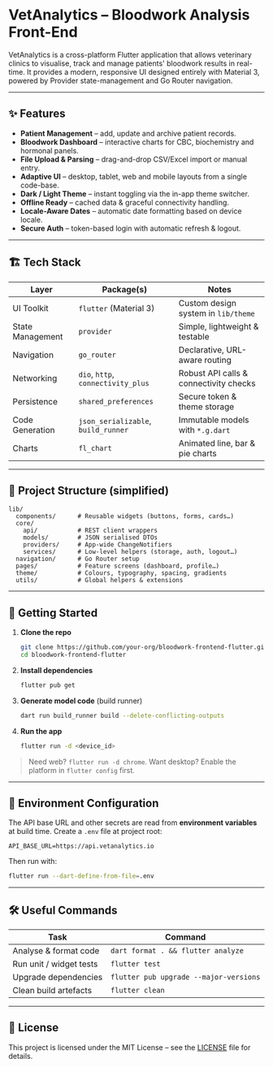 # VetAnalytics – Bloodwork Analysis Front-End

VetAnalytics is a cross-platform Flutter application that allows veterinary clinics to visualise, track and manage patients' bloodwork results in real-time. It provides a modern, responsive UI designed entirely with Material 3, powered by Provider state-management and Go Router navigation.

---

## ✨ Features

- **Patient Management** – add, update and archive patient records.
- **Bloodwork Dashboard** – interactive charts for CBC, biochemistry and hormonal panels.
- **File Upload & Parsing** – drag-and-drop CSV/Excel import or manual entry.
- **Adaptive UI** – desktop, tablet, web and mobile layouts from a single code-base.
- **Dark / Light Theme** – instant toggling via the in-app theme switcher.
- **Offline Ready** – cached data & graceful connectivity handling.
- **Locale-Aware Dates** – automatic date formatting based on device locale.
- **Secure Auth** – token-based login with automatic refresh & logout.

---

## 🏗️ Tech Stack

| Layer            | Package(s)                          | Notes                                  |
| ---------------- | ----------------------------------- | -------------------------------------- |
| UI Toolkit       | `flutter` (Material 3)              | Custom design system in `lib/theme`    |
| State Management | `provider`                          | Simple, lightweight & testable         |
| Navigation       | `go_router`                         | Declarative, URL-aware routing         |
| Networking       | `dio`, `http`, `connectivity_plus`  | Robust API calls & connectivity checks |
| Persistence      | `shared_preferences`                | Secure token & theme storage           |
| Code Generation  | `json_serializable`, `build_runner` | Immutable models with `*.g.dart`       |
| Charts           | `fl_chart`                          | Animated line, bar & pie charts        |

---

## 📂 Project Structure (simplified)

```
lib/
  components/      # Reusable widgets (buttons, forms, cards…)
  core/
    api/           # REST client wrappers
    models/        # JSON serialised DTOs
    providers/     # App-wide ChangeNotifiers
    services/      # Low-level helpers (storage, auth, logout…)
  navigation/      # Go Router setup
  pages/           # Feature screens (dashboard, profile…)
  theme/           # Colours, typography, spacing, gradients
  utils/           # Global helpers & extensions
```

---

## 🚀 Getting Started

1. **Clone the repo**
   ```bash
   git clone https://github.com/your-org/bloodwork-frontend-flutter.git
   cd bloodwork-frontend-flutter
   ```
2. **Install dependencies**
   ```bash
   flutter pub get
   ```
3. **Generate model code** (build runner)
   ```bash
   dart run build_runner build --delete-conflicting-outputs
   ```
4. **Run the app**
   ```bash
   flutter run -d <device_id>
   ```

> Need web? `flutter run -d chrome`. Want desktop? Enable the platform in `flutter config` first.

---

## 🧩 Environment Configuration

The API base URL and other secrets are read from **environment variables** at build time. Create a `.env` file at project root:

```
API_BASE_URL=https://api.vetanalytics.io
```

Then run with:

```bash
flutter run --dart-define-from-file=.env
```

---

## 🛠️ Useful Commands

| Task                    | Command                                |
| ----------------------- | -------------------------------------- |
| Analyse & format code   | `dart format . && flutter analyze`     |
| Run unit / widget tests | `flutter test`                         |
| Upgrade dependencies    | `flutter pub upgrade --major-versions` |
| Clean build artefacts   | `flutter clean`                        |


---

## 📄 License

This project is licensed under the MIT License – see the [LICENSE](LICENSE) file for details.
